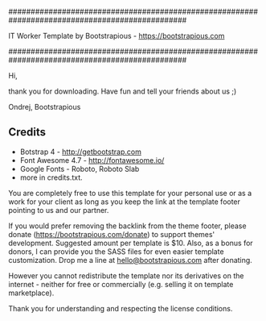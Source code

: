 ################################################################################################

IT Worker Template by Bootstrapious -  https://bootstrapious.com

################################################################################################

Hi,

thank you for downloading. Have fun and tell your friends about us ;)

Ondrej, Bootstrapious



Credits
---------

- Botstrap 4 - http://getbootstrap.com
- Font Awesome 4.7 - http://fontawesome.io/
- Google Fonts - Roboto, Roboto Slab
- more in credits.txt.


You are completely free to use this template for your personal use or as a work for your client as 
long as you keep the link at the template footer pointing to us and our partner. 

If you would prefer removing the backlink from the theme footer, please donate (https://bootstrapious.com/donate) 
to support themes' development. Suggested amount per template is $10. 
Also, as a bonus for donors, I can provide you the SASS files for even easier template customization. Drop me a line at hello@bootstrapious.com after donating.

However you cannot redistribute the template nor its derivatives on the internet - neither for free or commercially (e.g. selling it on template marketplace).

Thank you for understanding and respecting the license conditions.

